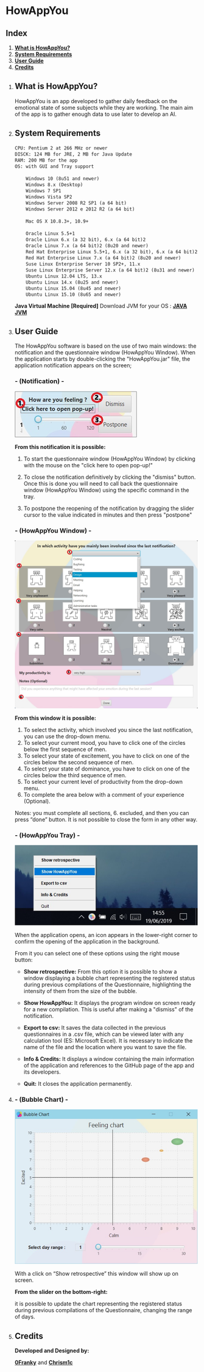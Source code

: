 # HowAppYou

## Index

1. [**What is HowAppYou?**](#what-is-howappyou)
2. [**System Requirements**](#system-requirements)
3. [**User Guide**](#user-guide)
4. [**Credits**](#credits)

<ol>
<li>

## What is HowAppYou?

HowAppYou is an app developed to gather daily feedback on the emotional state of some subjects while they are working.
The main aim of the app is to gather enough data to use later to develop an AI.

</li>
<li>

## System Requirements

	CPU: Pentium 2 at 266 MHz or newer
	DISCK: 124 MB for JRE, 2 MB for Java Update
	RAM: 200 MB for the app
	OS: with GUI and Tray support
	
		Windows 10 (8u51 and newer)
		Windows 8.x (Desktop)
		Windows 7 SP1
		Windows Vista SP2
		Windows Server 2008 R2 SP1 (a 64 bit)
		Windows Server 2012 e 2012 R2 (a 64 bit)
	
		Mac OS X 10.8.3+, 10.9+
	
		Oracle Linux 5.5+1
		Oracle Linux 6.x (a 32 bit), 6.x (a 64 bit)2
		Oracle Linux 7.x (a 64 bit)2 (8u20 and newer)
		Red Hat Enterprise Linux 5.5+1, 6.x (a 32 bit), 6.x (a 64 bit)2
		Red Hat Enterprise Linux 7.x (a 64 bit)2 (8u20 and newer)
		Suse Linux Enterprise Server 10 SP2+, 11.x
		Suse Linux Enterprise Server 12.x (a 64 bit)2 (8u31 and newer)
		Ubuntu Linux 12.04 LTS, 13.x
		Ubuntu Linux 14.x (8u25 and newer)
		Ubuntu Linux 15.04 (8u45 and newer)
		Ubuntu Linux 15.10 (8u65 and newer)

**Java Virtual Machine [Required]**
Download JVM for your OS : [**JAVA JVM**](https://www.java.com/en/download/manual.jsp)


</li>
<li>

## User Guide

The HowAppYou software is based on the use of two main windows: the notification and the questionnaire window (HowAppYou Window).
When the application starts by double-clicking the "HowAppYou.jar" file, the application notification appears on the screen;

### - (Notification) -

![](JAVA/src/Assets/Guide/Notifica.jpg)

**From this notification it is possible:**

1. To start the questionnaire window (HowAppYou Window) by clicking with the mouse on the "click here to open pop-up!"

2. To close the notification definitively by clicking the "dismiss" button. Once this is done you will need to call back
the questionnaire window (HowAppYou Window) using the specific command in the tray.

3. To postpone the reopening of the notification by dragging the slider cursor to the value indicated in minutes and then press "postpone"

### - (HowAppYou Window) -

![](JAVA/src/Assets/Guide/Pop-Up.jpg)

**From this window it is possible:**

1. To select the activity, which involved you since the last notification, you can use the drop-down menu.<br>
2. To select your current mood, you have to click one of the circles below the first sequence of men.<br>
3. To select your state of excitement, you have to click on one of the circles below the second sequence of men.<br>
4. To select your state of dominance, you have to click on one of the circles below the third sequence of men.<br>
5. To select your current level of productivity from the drop-down menu.<br>
6. To complete the area below with a comment of your experience (Optional).<br>

Notes: you must complete all sections, 6. excluded, and then you can press “done” button.
It is not possible to close the form in any other way.


### - (HowAppYou Tray) -

![](JAVA/src/Assets/Guide/Tray.jpg)

When the application opens, an icon appears in the lower-right corner to confirm the opening of the application in the background.

From it you can select one of these options using the right mouse button:

- **Show retrospective:**
From this option it is possible to show a window displaying a bubble chart representing the registered status
during previous compilations of the Questionnaire, highlighting the intensity of them from the size of the bubble.

- **Show HowAppYou:**
It displays the program window on screen ready for a new compilation. This is useful after making a "dismiss"
of the notification.

- **Export to csv:**
It saves the data collected in the previous questionnaires in a .csv file, which can be viewed later
with any calculation tool (ES: Microsoft Excel).
It is necessary to indicate the name of the file and the location where you want to save the file.

- **Info & Credits:**
It displays a window containing the main information of the application
and references to the GitHub page of the app and its developers.

- **Quit:**
It closes the application permanently.

</li>
<li>

### - (Bubble Chart) -

![](JAVA/src/Assets/Guide/Bubble.jpg)

With a click on “Show retrospective” this window will show up on screen.

**From the slider on the bottom-right:**

it is possible to update the chart representing the registered status during previous compilations of the Questionnaire, changing the range of days.

</li>
<li>
	
## Credits

**Developed and Designed by:**

[**0Franky**](https://github.com/0Franky)
 and [**Chrism1c**](https://github.com/Chrism1c)

</li>
</ol>

